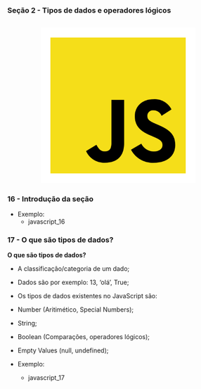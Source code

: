 ##
### Seção 2 - Tipos de dados e operadores lógicos
##

<p align="center">
  <img alt="...." src="./src/js.png" width="70%">
</p>



### 16 - Introdução da seção

- Exemplo:
    - javascript_16

### 17 - O que são tipos de dados?

**O que são tipos de dados?**

- A classificação/categoria de um dado;
- Dados são por exemplo: 13, ‘olá’, True;
- Os tipos de dados existentes no JavaScript são:
- Number (Aritimético, Special Numbers);
- String;
- Boolean (Comparações, operadores lógicos);
- Empty Values (null, undefined);

- Exemplo:
    - javascript_17


